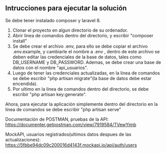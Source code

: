 ## **Intrucciones para ejecutar la solución**

Se debe tener instalado composer y laravel 8.

1) Clonar el proyecto en algun directorio de su ordenador.
2) Abrir linea de comandos dentro del directorio, y escribir "composer install"
3) Se debe crear el archivo .env, para ello se debe copiar el archivo .env.example, y cambiarle el nombre a .env , dentro de este archivo se deben editar las credenciales de la base de datos,  tales como DB_USERNAME y DB_PASSWORD. Ademas, se debe crear una base de datos con el nombre "api_usuarios".
4) Luego de tener las credenciales actualizadas, en la linea de comandos se debe escribir "php artisan migrate"(la base de datos debe estar encendida).
5) Por ultimo en la linea de comandos dentro del directorio, se debe escribir "php artisan key:generate".

Ahora, para ejecutar la aplicación simplemente dentro del directorio en la linea de comandos se debe escribir "php artisan serve"

Documentación de POSTMAN, pruebas de la API: https://documenter.getpostman.com/view/7919584/TVewYimb

MockAPI, usuarios registrados(ultimos datos despues de las actualizaciones): https://5fbbe94dc09c200016d4143f.mockapi.io/api/auth/users
